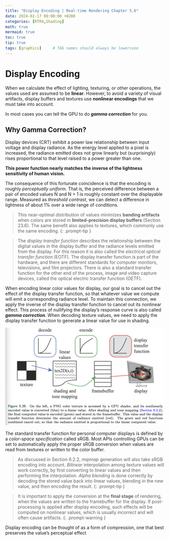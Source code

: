 ```yaml
---
title: "Display Encoding | Real-time Rendering Chapter 5.6"
date: 2024-02-17 00:00:00 +0200
categories: [RTR4,Shading]
math: true
mermaid: true
toc: true
tip: true
tags: [graphics]     # TAG names should always be lowercase
---
```

# Display Encoding
When we calculate the effect of lighting, texturing, or other operations, the values used are assumed to be **linear**.
However, to avoid a variety of visual artifacts, display buffers and textures use **nonlinear encodings** that we must take into account.

In most cases you can tell the GPU to do ***gamma correction*** for you.

## Why Gamma Correction?
Display devices (CRT) exhibit a power law relationship between input voltage and display radiance. As the energy level applied to a pixel is increased, the radiance emitted does not grow linearly but (surprisingly) rises proportional to that level raised to a power greater than one.

**This power function nearly matches the inverse of the lightness sensitivity of human vision.**

The consequence of this fortunate coincidence is that the encoding is roughly *perceptually uniform*. That is, the perceived difference between a pair of encoded values N and N + 1 is roughly constant over the displayable range. Measured as *threshold contrast*, we can detect a difference in lightness of about 1% over a wide range of conditions. 

> This near-optimal distribution of values minimizes **banding artifacts** when colors are stored in **limited-precision display buffers** (Section 23.6). The same benefit also applies to textures, which commonly use the same encoding.
{: .prompt-tip }


> The *display transfer function* describes the relationship between the digital values in the display buffer and the radiance levels emitted from the display. For this reason it is also called the *electrical optical transfer function* (EOTF). The display transfer function is part of the hardware, and there are different standards for computer monitors, televisions, and film projectors. There is also a standard transfer function for the other end of the process, image and video capture devices, called the optical electric transfer function (OETF).

When encoding linear color values for display, our goal is to cancel out the effect of the display transfer function, so that whatever value we compute will emit a corresponding radiance level. To maintain this connection, we apply the inverse of the display transfer function to cancel out its nonlinear effect. This process of nullifying the display’s response curve is also called ***gamma correction***. When decoding texture values, we need to apply the display transfer function to generate a linear value for use in shading.

![picture 1](</images/截屏2024-02-18 21.08.31.png>)

The standard transfer function for personal computer displays is defined by a *color-space specification* called sRGB. Most APIs controlling GPUs can be set to automatically apply the proper sRGB conversion when values are read from textures or written to the color buffer.
> As discussed in Section 6.2.2, *mipmap* generation will also take sRGB encoding into account. 
> *Bilinear* interpolation among texture values will work correctly, by first converting to linear values and then performing the interpolation. 
> *Alpha blending* is done correctly by decoding the stored value back into linear values, blending in the new value, and then encoding the result.
{: .prompt-tip }

> It is important to apply the conversion at the **final stage** of rendering, when the values are written to the framebuffer for the display. If post-processing is applied after display encoding, such effects will be computed on nonlinear values, which is usually *incorrect* and will often cause artifacts. 
{: .prompt-warning }
 
Display encoding can be thought of as a form of compression, one that best preserves the value’s perceptual effect